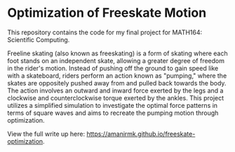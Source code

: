 # Optimization of Freeskate Motion

This repository contains the code for my final project for MATH164: Scientific Computing. 

Freeline skating (also known as freeskating) is a form of skating where each foot stands on an independent skate, allowing a greater degree of freedom in the rider's motion. Instead of pushing off the ground to gain speed like with a skateboard, riders perform an action known as "pumping," where the skates are oppositely pushed away from and pulled back towards the body. The action involves an outward and inward force exerted by the legs and a clockwise and counterclockwise torque exerted by the ankles. This project utilizes a simplified simulation to investigate the optimal force patterns in terms of square waves and aims to recreate the pumping motion through optimization.

View the full write up here: https://amanirmk.github.io/freeskate-optimization.
